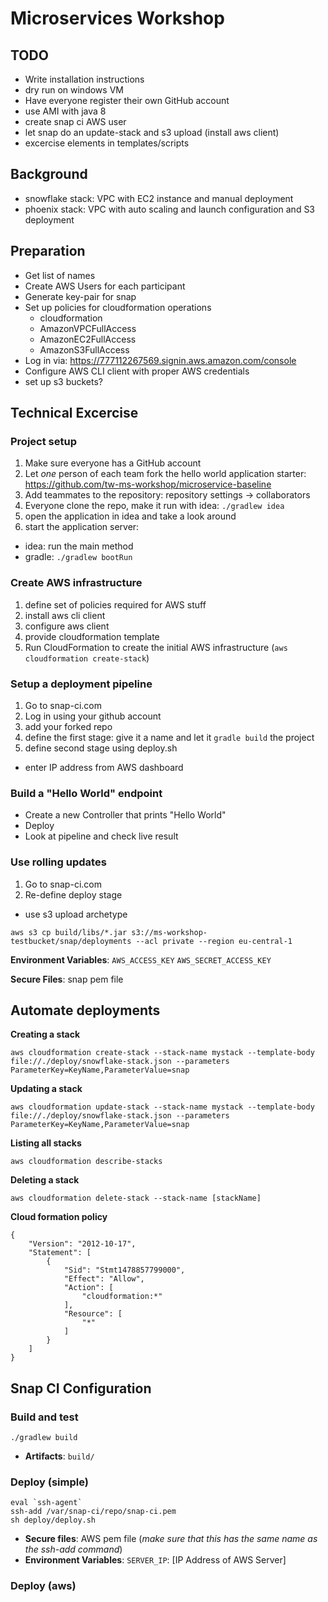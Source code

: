 # Microservices Workshop

## TODO
* Write installation instructions
* dry run on windows VM
* Have everyone register their own GitHub account
* use AMI with java 8
* create snap ci AWS user
* let snap do an update-stack and s3 upload (install aws client)
* excercise elements in templates/scripts

## Background
* snowflake stack: VPC with EC2 instance and manual deployment
* phoenix stack: VPC with auto scaling and launch configuration and S3 deployment

## Preparation
* Get list of names
* Create AWS Users for each participant
* Generate key-pair for snap
* Set up policies for cloudformation operations
  * cloudformation
  * AmazonVPCFullAccess
  * AmazonEC2FullAccess
  * AmazonS3FullAccess
* Log in via: https://777112267569.signin.aws.amazon.com/console
* Configure AWS CLI client with proper AWS credentials
* set up s3 buckets?

## Technical Excercise

### Project setup
1. Make sure everyone has a GitHub account
2. Let *one* person of each team fork the hello world application starter: https://github.com/tw-ms-workshop/microservice-baseline
3. Add teammates to the repository: repository settings -> collaborators
4. Everyone clone the repo, make it run with idea: `./gradlew idea`
4. open the application in idea and take a look around
5. start the application server:
  * idea: run the main method
  * gradle: `./gradlew bootRun`

### Create AWS infrastructure
  1. define set of policies required for AWS stuff
  1. install aws cli client
  1. configure aws client
  1. provide cloudformation template
  1. Run CloudFormation to create the initial AWS infrastructure (`aws cloudformation create-stack`)

### Setup a deployment pipeline
1. Go to snap-ci.com
2. Log in using your github account
3. add your forked repo
4. define the first stage: give it a name and let it `gradle build` the project
5. define second stage using deploy.sh
  * enter IP address from AWS dashboard

### Build a "Hello World" endpoint
* Create a new Controller that prints "Hello World"
* Deploy
* Look at pipeline and check live result

### Use rolling updates
1. Go to snap-ci.com
2. Re-define deploy stage
  * use s3 upload archetype

````
aws s3 cp build/libs/*.jar s3://ms-workshop-testbucket/snap/deployments --acl private --region eu-central-1
````

**Environment Variables**:
`AWS_ACCESS_KEY`
`AWS_SECRET_ACCESS_KEY`

**Secure Files**: snap pem file

## Automate deployments

**Creating a stack**
````
aws cloudformation create-stack --stack-name mystack --template-body file://./deploy/snowflake-stack.json --parameters ParameterKey=KeyName,ParameterValue=snap
````

**Updating a stack**
````
aws cloudformation update-stack --stack-name mystack --template-body file://./deploy/snowflake-stack.json --parameters ParameterKey=KeyName,ParameterValue=snap
````

**Listing all stacks**
````
aws cloudformation describe-stacks
````

**Deleting a stack**
````
aws cloudformation delete-stack --stack-name [stackName]
````

**Cloud formation policy**
````
{
    "Version": "2012-10-17",
    "Statement": [
        {
            "Sid": "Stmt1478857799000",
            "Effect": "Allow",
            "Action": [
                "cloudformation:*"
            ],
            "Resource": [
                "*"
            ]
        }
    ]
}
````

## Snap CI Configuration

### Build and test
````
./gradlew build
````
* **Artifacts**: `build/`

### Deploy (simple)
````
eval `ssh-agent`
ssh-add /var/snap-ci/repo/snap-ci.pem
sh deploy/deploy.sh
````

* **Secure files**: AWS pem file (*make sure that this has the same name as the ssh-add command*)
* **Environment Variables**: `SERVER_IP`: [IP Address of AWS Server]

### Deploy (aws)
